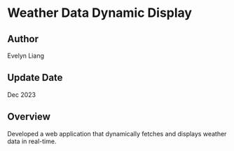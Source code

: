 # Weather Data Dynamic Display



## Author
Evelyn Liang


## Update Date

Dec 2023


## Overview

Developed a web application that dynamically fetches and displays weather data in real-time.



